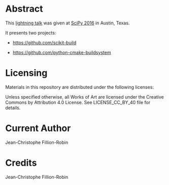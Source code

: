Abstract
========

This [lightning talk](https://jcfr.github.io/scipy_2016_lightning_talk_scikit_build_and_python_cmake_buildsystem) was given at [SciPy 2016](http://scipy2016.scipy.org/) in Austin, Texas.

It presents two projects:

* https://github.com/scikit-build

* https://github.com/python-cmake-buildsystem

Licensing
=========

Materials in this repository are distributed under the following licenses:

Unless specified otherwise, all Works of Art are licensed under the Creative Commons
by Attribution 4.0 License.
See LICENSE_CC_BY_40 file for details.


Current Author
==============

Jean-Christophe Fillion-Robin

Credits
=======

Jean-Christophe Fillion-Robin

